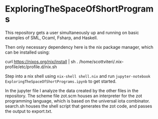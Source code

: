 # ExploringTheSpaceOfShortPrograms

This repository gets a user simultaneously up and running on basic examples of SML, Ocaml, Fsharp, and Haskell.

Then only necessary dependency here is the nix package manager, which can be installed using:

curl https://nixos.org/nix/install | sh
. /home/scottviteri/.nix-profile/etc/profile.d/nix.sh

Step into a nix shell using `nix-shell shell.nix` and run `jupyter-notebook ExploringTheSpaceOfShortPrograms.ipynb` to get started.

In the jupyter file I analyze the data created by the other files in the repository. The scheme file zot.scm houses an interpreter for the zot programming language, which is based on the universal iota combinator. search.sh houses the shell script that generates the zot code, and passes the output to export.txt. 
